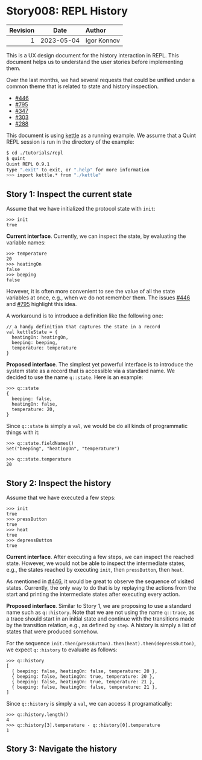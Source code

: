 # Story008: REPL History

| Revision | Date       | Author                  |
|---------:|:----------:|:------------------------|
|        1 | 2023-05-04 | Igor Konnov             |

This is a UX design document for the history interaction in REPL. This document
helps us to understand the user stories before implementing them.

Over the last months, we had several requests that could be unified under a
common theme that is related to state and history inspection.

 - [#446][]
 - [#795][]
 - [#347][]
 - [#303][]
 - [#288][]

This document is using [kettle][] as a running example. We assume that
a Quint REPL session is run in the directory of the example:

```sh
$ cd ./tutorials/repl
$ quint
Quint REPL 0.9.1
Type ".exit" to exit, or ".help" for more information
>>> import kettle.* from "./kettle"

```

## Story 1: Inspect the current state

Assume that we have initialized the protocol state with `init`:

```bluespec
>>> init
true
```

**Current interface**. Currently, we can inspect the state, by evaluating
the variable names:

```bluespec
>>> temperature
20
>>> heatingOn
false
>>> beeping
false
```

However, it is often more convenient to see the value of all the state variables
at once, e.g., when we do not remember them. The issues [#446][] and [#795][]
highlight this idea.

A workaround is to introduce a definition like the following one:

```bluespec
// a handy definition that captures the state in a record
val kettleState = {
  heatingOn: heatingOn,
  beeping: beeping,
  temperature: temperature
}
```

**Proposed interface**. The simplest yet powerful interface is to introduce the
system state as a record that is accessible via a standard name. We decided to
use the name `q::state`. Here is an example:

```bluespec
>>> q::state
{
  beeping: false,
  heatingOn: false,
  temperature: 20,
}
```

Since `q::state` is simply a `val`, we would be do all kinds of programmatic things with it:

```bluespec
>>> q::state.fieldNames()
Set("beeping", "heatingOn", "temperature")

>>> q::state.temperature
20
```

## Story 2: Inspect the history

Assume that we have executed a few steps:

```bluespec
>>> init
true
>>> pressButton
true
>>> heat
true
>>> depressButton
true
```

**Current interface**. After executing a few steps, we can inspect the reached
state. However, we would not be able to inspect the intermediate states, e.g.,
the states reached by executing `init`, then `pressButton`, then `heat`.

As mentioned in [#446][], it would be great to observe the sequence of visited
states. Currently, the only way to do that is by replaying the actions from the
start and printing the intermediate states after executing every action.

**Proposed interface**. Similar to Story 1, we are proposing to use a standard
name such as `q::history`. Note that we are not using the name `q::trace`, as a
trace should start in an initial state and continue with the transitions made by
the transition relation, e.g., as defined by `step`. A history is simply a list
of states that were produced somehow.

For the sequence `init.then(pressButton).then(heat).then(depressButton)`, we
expect `q::history` to evaluate as follows:

```bluespec
>>> q::history
[
  { beeping: false, heatingOn: false, temperature: 20 },
  { beeping: false, heatingOn: true, temperature: 20 },
  { beeping: false, heatingOn: true, temperature: 21 },
  { beeping: false, heatingOn: false, temperature: 21 },
]
```

Since `q::history` is simply a `val`, we can access it programatically:

```bluespec
>>> q::history.length()
4
>>> q::history[3].temperature - q::history[0].temperature
1
```

## Story 3: Navigate the history


[#446]: https://github.com/informalsystems/quint/issues/446
[#795]: https://github.com/informalsystems/quint/issues/795
[#347]: https://github.com/informalsystems/quint/issues/347
[#303]: https://github.com/informalsystems/quint/issues/303
[#288]: https://github.com/informalsystems/quint/issues/288
[kettle]: https://github.com/informalsystems/quint/blob/main/tutorials/repl/kettle.qnt